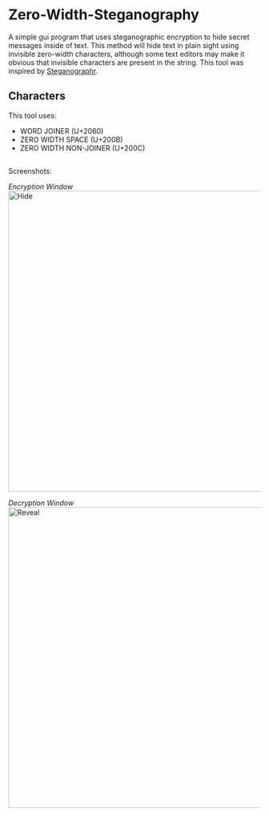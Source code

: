# Zero-Width-Steganography
A simple gui program that uses steganographic encryption to hide secret messages inside of text.
This method will hide text in plain sight using invisible zero-width characters, although some text editors may make it obvious that invisible characters are present in the string.
This tool was inspired by [Steganographr](https://github.com/neatnik/steganographr).

## Characters
This tool uses:
- WORD JOINER (U+2060)
- ZERO WIDTH SPACE (U+200B)
- ZERO WIDTH NON-JOINER (U+200C)

##
Screenshots:

*Encryption Window*
<img width="601" alt="Hide" src="https://user-images.githubusercontent.com/31434698/147337917-fb889b4a-3373-4f1f-92d1-672645e4cbe1.PNG">

*Decryption Window*
<img width="601" alt="Reveal" src="https://user-images.githubusercontent.com/31434698/147337891-094a30e7-abd6-46f6-ad38-c398ff550dac.PNG">
